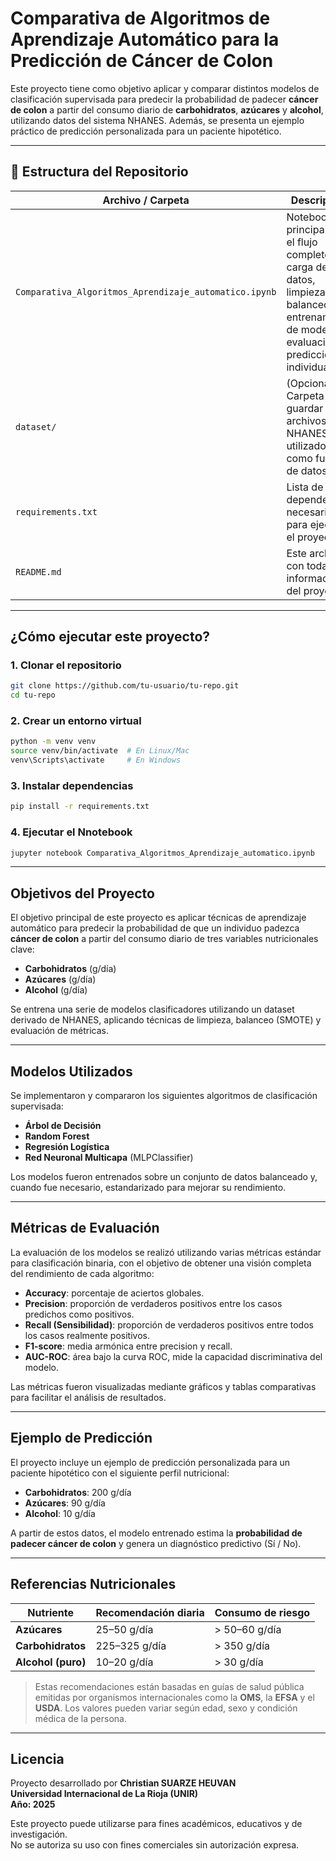 # Comparativa de Algoritmos de Aprendizaje Automático para la Predicción de Cáncer de Colon

Este proyecto tiene como objetivo aplicar y comparar distintos modelos de clasificación supervisada para predecir la probabilidad de padecer **cáncer de colon** a partir del consumo diario de **carbohidratos**, **azúcares** y **alcohol**, utilizando datos del sistema NHANES. Además, se presenta un ejemplo práctico de predicción personalizada para un paciente hipotético.

---

## 📁 Estructura del Repositorio

| Archivo / Carpeta | Descripción |
|-------------------|-------------|
| `Comparativa_Algoritmos_Aprendizaje_automatico.ipynb` | Notebook principal con el flujo completo: carga de datos, limpieza, balanceo, entrenamiento de modelos, evaluación y predicción individual. |
| `dataset/` | (Opcional) Carpeta para guardar los archivos NHANES utilizados como fuente de datos. |
| `requirements.txt` | Lista de dependencias necesarias para ejecutar el proyecto. |
| `README.md` | Este archivo, con toda la información del proyecto. |

---

##  ¿Cómo ejecutar este proyecto?

### 1. Clonar el repositorio
```bash
git clone https://github.com/tu-usuario/tu-repo.git
cd tu-repo
```

### 2. Crear un entorno virtual
```bash
python -m venv venv
source venv/bin/activate  # En Linux/Mac
venv\Scripts\activate     # En Windows
```

### 3. Instalar dependencias
```bash
pip install -r requirements.txt
```

### 4. Ejecutar el Nnotebook
```bash
jupyter notebook Comparativa_Algoritmos_Aprendizaje_automatico.ipynb
```

---

## Objetivos del Proyecto

El objetivo principal de este proyecto es aplicar técnicas de aprendizaje automático para predecir la probabilidad de que un individuo padezca **cáncer de colon** a partir del consumo diario de tres variables nutricionales clave:

- **Carbohidratos** (g/día)
- **Azúcares** (g/día)
- **Alcohol** (g/día)

Se entrena una serie de modelos clasificadores utilizando un dataset derivado de NHANES, aplicando técnicas de limpieza, balanceo (SMOTE) y evaluación de métricas.

---

## Modelos Utilizados

Se implementaron y compararon los siguientes algoritmos de clasificación supervisada:

- **Árbol de Decisión**
- **Random Forest**
- **Regresión Logística**
- **Red Neuronal Multicapa** (MLPClassifier)

Los modelos fueron entrenados sobre un conjunto de datos balanceado y, cuando fue necesario, estandarizado para mejorar su rendimiento.

---

## Métricas de Evaluación

La evaluación de los modelos se realizó utilizando varias métricas estándar para clasificación binaria, con el objetivo de obtener una visión completa del rendimiento de cada algoritmo:

- **Accuracy**: porcentaje de aciertos globales.
- **Precision**: proporción de verdaderos positivos entre los casos predichos como positivos.
- **Recall (Sensibilidad)**: proporción de verdaderos positivos entre todos los casos realmente positivos.
- **F1-score**: media armónica entre precision y recall.
- **AUC-ROC**: área bajo la curva ROC, mide la capacidad discriminativa del modelo.

Las métricas fueron visualizadas mediante gráficos y tablas comparativas para facilitar el análisis de resultados.

---

## Ejemplo de Predicción

El proyecto incluye un ejemplo de predicción personalizada para un paciente hipotético con el siguiente perfil nutricional:

- **Carbohidratos**: 200 g/día
- **Azúcares**: 90 g/día
- **Alcohol**: 10 g/día

A partir de estos datos, el modelo entrenado estima la **probabilidad de padecer cáncer de colon** y genera un diagnóstico predictivo (Sí / No).

---

## Referencias Nutricionales

| Nutriente        | Recomendación diaria        | Consumo de riesgo                 |
|------------------|-----------------------------|-----------------------------------|
| **Azúcares**     | 25–50 g/día                 | > 50–60 g/día                     |
| **Carbohidratos**| 225–325 g/día               | > 350 g/día                       |
| **Alcohol (puro)** | 10–20 g/día                | > 30 g/día                        |

> Estas recomendaciones están basadas en guías de salud pública emitidas por organismos internacionales como la **OMS**, la **EFSA** y el **USDA**. Los valores pueden variar según edad, sexo y condición médica de la persona.

---

## Licencia

Proyecto desarrollado por **Christian SUARZE HEUVAN**  
**Universidad Internacional de La Rioja (UNIR)**  
**Año: 2025**

Este proyecto puede utilizarse para fines académicos, educativos y de investigación.  
No se autoriza su uso con fines comerciales sin autorización expresa.

